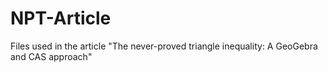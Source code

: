 # NPT-Article
Files used in the article "The never-proved triangle inequality: A GeoGebra and CAS approach"
